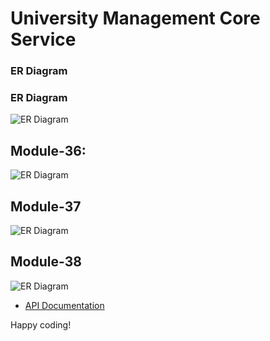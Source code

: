 # University Management Core Service

### ER Diagram

### ER Diagram

<img src="https://i.ibb.co/Ln2FttV/university-management-core-service-module-1.png" alt="ER Diagram"> </img>

## Module-36:

<img src="https://i.ibb.co/tJ4nt6T/Screenshot-2023-08-20-at-7-32-11-PM.png" alt="ER Diagram"> </img>

## Module-37

<img src="https://i.ibb.co/DV7Jwd8/university-management-core-service-Page-2-drawio.png" alt="ER Diagram"> </img>

## Module-38

<img src="https://i.ibb.co/B2JhHD3/module-38.png" alt="ER Diagram"> </img>

- [API Documentation](https://documenter.getpostman.com/view/26694209/2s9Xy5NrFU)

Happy coding!
